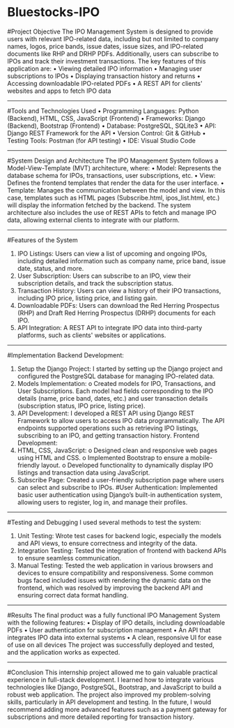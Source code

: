# Bluestocks-IPO

#Project Objective
The IPO Management System is designed to provide users with relevant IPO-related data, including but not limited to company names, logos, price bands, issue dates, issue sizes, and IPO-related documents like RHP and DRHP PDFs. Additionally, users can subscribe to IPOs and track their investment transactions. The key features of this application are:
•	Viewing detailed IPO information
•	Managing user subscriptions to IPOs
•	Displaying transaction history and returns
•	Accessing downloadable IPO-related PDFs
•	A REST API for clients' websites and apps to fetch IPO data
________________________________________
#Tools and Technologies Used
•	Programming Languages: Python (Backend), HTML, CSS, JavaScript (Frontend)
•	Frameworks: Django (Backend), Bootstrap (Frontend)
•	Database: PostgreSQL, SQLite3
•	API: Django REST Framework for the API
•	Version Control: Git & GitHub
•	Testing Tools: Postman (for API testing)
•	IDE: Visual Studio Code
________________________________________
#System Design and Architecture
The IPO Management System follows a Model-View-Template (MVT) architecture, where:
•	Model: Represents the database schema for IPOs, transactions, user subscriptions, etc.
•	View: Defines the frontend templates that render the data for the user interface.
•	Template: Manages the communication between the model and view. In this case, templates such as HTML pages (Subscribe.html, ipos_list.html, etc.) will display the information fetched by the backend.
The system architecture also includes the use of REST APIs to fetch and manage IPO data, allowing external clients to integrate with our platform.
________________________________________
#Features of the System
1.	IPO Listings: Users can view a list of upcoming and ongoing IPOs, including detailed information such as company name, price band, issue date, status, and more.
2.	User Subscription: Users can subscribe to an IPO, view their subscription details, and track the subscription status.
3.	Transaction History: Users can view a history of their IPO transactions, including IPO price, listing price, and listing gain.
4.	Downloadable PDFs: Users can download the Red Herring Prospectus (RHP) and Draft Red Herring Prospectus (DRHP) documents for each IPO.
5.	API Integration: A REST API to integrate IPO data into third-party platforms, such as clients' websites or applications.
________________________________________
#Implementation
Backend Development:
1.	Setup the Django Project: I started by setting up the Django project and configured the PostgreSQL database for managing IPO-related data.
2.	Models Implementation:
o	Created models for IPO, Transactions, and User Subscriptions. Each model had fields corresponding to the IPO details (name, price band, dates, etc.) and user transaction details (subscription status, IPO price, listing price).
3.	API Development: I developed a REST API using Django REST Framework to allow users to access IPO data programmatically. The API endpoints supported operations such as retrieving IPO listings, subscribing to an IPO, and getting transaction history.
Frontend Development:
1.	HTML, CSS, JavaScript:
o	Designed clean and responsive web pages using HTML and CSS.
o	Implemented Bootstrap to ensure a mobile-friendly layout.
o	Developed functionality to dynamically display IPO listings and transaction data using JavaScript.
2.	Subscribe Page: Created a user-friendly subscription page where users can select and subscribe to IPOs.
#User Authentication:
Implemented basic user authentication using Django’s built-in authentication system, allowing users to register, log in, and manage their profiles.
________________________________________
#Testing and Debugging
I used several methods to test the system:
1.	Unit Testing: Wrote test cases for backend logic, especially the models and API views, to ensure correctness and integrity of the data.
2.	Integration Testing: Tested the integration of frontend with backend APIs to ensure seamless communication.
3.	Manual Testing: Tested the web application in various browsers and devices to ensure compatibility and responsiveness.
Some common bugs faced included issues with rendering the dynamic data on the frontend, which was resolved by improving the backend API and ensuring correct data format handling.
________________________________________
#Results
The final product was a fully functional IPO Management System with the following features:
•	Display of IPO details, including downloadable PDFs
•	User authentication for subscription management
•	An API that integrates IPO data into external systems
•	A clean, responsive UI for ease of use on all devices
The project was successfully deployed and tested, and the application works as expected.
________________________________________
#Conclusion
This internship project allowed me to gain valuable practical experience in full-stack development. I learned how to integrate various technologies like Django, PostgreSQL, Bootstrap, and JavaScript to build a robust web application. The project also improved my problem-solving skills, particularly in API development and testing.
In the future, I would recommend adding more advanced features such as a payment gateway for subscriptions and more detailed reporting for transaction history.
